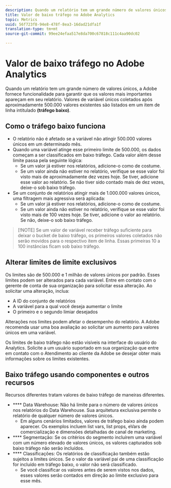 ```yaml
---
description: Quando um relatório tem um grande número de valores únicos, a Adobe fornece funcionalidade para garantir que os valores mais importantes apareçam em seu relatório.
title: Valor de baixo tráfego no Adobe Analytics
topic: Metrics
uuid: 56f723f8-94e8-478f-8ea3-16dad21dfa1f
translation-type: tm+mt
source-git-commit: 99ee24efaa517e8da700c67818c111c4aa90dc02

---
```



# Valor de baixo tráfego no Adobe Analytics

Quando um relatório tem um grande número de valores únicos, a Adobe fornece funcionalidade para garantir que os valores mais importantes apareçam em seu relatório. Valores de variável únicos coletados após aproximadamente 500.000 valores existentes são listados em um item de linha intitulado **(tráfego baixo)**.

## Como o tráfego baixo funciona

* O relatório não é afetado se a variável não atingir 500.000 valores únicos em um determinado mês.
* Quando uma variável atinge esse primeiro limite de 500.000, os dados começam a ser classificados em baixo tráfego. Cada valor além desse limite passa pela seguinte lógica:
   * Se um valor já estiver nos relatórios, adicione-o como de costume.
   * Se um valor ainda não estiver no relatório, verifique se esse valor foi visto mais de aproximadamente dez vezes hoje. Se tiver, adicione esse valor ao relatório. Se não tiver sido contado mais de dez vezes, deixe-o sob baixo tráfego.
* Se um conjunto de relatórios atingir mais de 1.000.000 valores únicos, uma filtragem mais agressiva será aplicada:
   * Se um valor já estiver nos relatórios, adicione-o como de costume.
   * Se um valor ainda não estiver no relatório, verifique se esse valor foi visto mais de 100 vezes hoje. Se tiver, adicione o valor ao relatório. Se não, deixe-o sob baixo tráfego.

> [!NOTE] Se um valor de variável receber tráfego suficiente para deixar o bucket de baixo tráfego, os primeiros valores coletados não serão movidos para o respectivo item de linha. Essas primeiras 10 a 100 instâncias ficam sob baixo tráfego.

## Alterar limites de limite exclusivos

Os limites são de 500.000 e 1 milhão de valores únicos por padrão. Esses limites podem ser alterados para cada variável. Entre em contato com o gerente de conta de sua organização para solicitar essa alteração. Ao solicitar uma alteração, inclua:

* A ID do conjunto de relatórios
* A variável para a qual você deseja aumentar o limite
* O primeiro e o segundo limiar desejados

Alterações nos limites podem afetar o desempenho do relatório. A Adobe recomenda usar uma boa avaliação ao solicitar um aumento para valores únicos em uma variável.

Os limites de baixo tráfego não estão visíveis na interface do usuário do Analytics. Solicite a um usuário suportado em sua organização que entre em contato com o Atendimento ao cliente da Adobe se desejar obter mais informações sobre os limites existentes.

## Baixo tráfego usando componentes e outros recursos

Recursos diferentes tratam valores de baixo tráfego de maneiras diferentes.

* **** Data Warehouse: Não há limite para o número de valores únicos nos relatórios do Data Warehouse. Sua arquitetura exclusiva permite o relatório de qualquer número de valores únicos.
   * Em alguns cenários limitados, valores de tráfego baixo ainda podem aparecer. Os exemplos incluem list vars, list props, eVars de comercialização e dimensões detalhadas de canal de marketing.
* **** Segmentação: Se os critérios do segmento incluírem uma variável com um número elevado de valores únicos, os valores capturados sob baixo tráfego não serão incluídos.
* **** Classificações: Os relatórios de classificação também estão sujeitos a limites únicos. Se o valor da variável pai de uma classificação for incluído em tráfego baixo, o valor não será classificado.
   * Se você classificar os valores antes de serem vistos nos dados, esses valores serão contados em direção ao limite exclusivo para esse mês.
